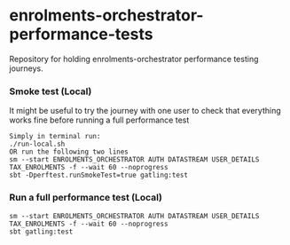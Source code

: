 
# enrolments-orchestrator-performance-tests

Repository for holding enrolments-orchestrator performance testing journeys.

### Smoke test (Local)

It might be useful to try the journey with one user to check that everything works fine before running a full performance test
```
Simply in terminal run: 
./run-local.sh
OR run the following two lines
sm --start ENROLMENTS_ORCHESTRATOR AUTH DATASTREAM USER_DETAILS TAX_ENROLMENTS -f --wait 60 --noprogress
sbt -Dperftest.runSmokeTest=true gatling:test
```

### Run a full performance test (Local)
```
sm --start ENROLMENTS_ORCHESTRATOR AUTH DATASTREAM USER_DETAILS TAX_ENROLMENTS -f --wait 60 --noprogress
sbt gatling:test
```
